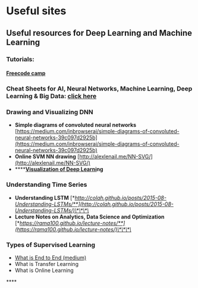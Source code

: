 # Useful sites

## Useful resources for Deep Learning and Machine Learning

### Tutorials: 

#### [Freecode camp](https://www.freecodecamp.org/news/)

### 

### Cheat Sheets for AI, Neural Networks, Machine Learning, Deep Learning & Big Data: [click here](https://becominghuman.ai/cheat-sheets-for-ai-neural-networks-machine-learning-deep-learning-big-data-678c51b4b463)

### Drawing and Visualizing DNN

* **Simple diagrams of convoluted neural networks** [https://medium.com/inbrowserai/simple-diagrams-of-convoluted-neural-networks-39c097d2925b](https://medium.com/inbrowserai/simple-diagrams-of-convoluted-neural-networks-39c097d2925b)
* **Online SVM NN drawing** [http://alexlenail.me/NN-SVG/](http://alexlenail.me/NN-SVG/)
* \*\*\*\*[**Visualization of Deep Learni**](https://microscope.openai.com/models)**ng**

### Understanding Time Series

* **Understanding LSTM** [**http://colah.github.io/posts/2015-08-Understanding-LSTMs/**](http://colah.github.io/posts/2015-08-Understanding-LSTMs/)\*\*\*\*
* **Lecture Notes on Analytics, Data Science and Optimization** [**https://rama100.github.io/lecture-notes/**](https://rama100.github.io/lecture-notes/)\*\*\*\*

### Types of Supervised Learning

* [What is End to End  \(medium\) ](https://towardsdatascience.com/e2e-the-every-purpose-ml-method-5d4f20dafee4#:~:text=End%2Dto%2Dend%20%28E2E,resent%20in%20traditional%20pipeline%20designs)
* What is Transfer Learning
* What is Online Learning

\*\*\*\*

